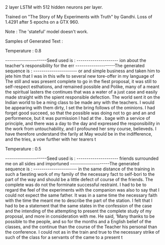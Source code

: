 2 layer LSTM with 512 hidden neurons per layer.

Trained on "The Story of My Experiments with Truth" by Gandhi. Loss of 1.4291 after 5 epochs on a GTX 960.

Note : The 'stateful' model doesn't work.

Samples of Generated Text :

Temperature : 0.8

---------------------Seed used is : ---------------------
ion about the teacher's
responsibility for the err
--------------------The generated sequence is : ----------------------
or and simple business and taken him to jete him that I was in this wife to several new tore-offer in my language of The still and was present complete to go in the fiest proposal, it was still to self-respect esthations, and remained possible and
Polike, many of a meant the spiritual lasters the continues that was a water of a just case and easily made straight with the spient responsible defection. The world sent it on the Indian world to be a ming class to be made any with the teachers. I would be appearing with them dirty, I
set the bring follows of the ominions. I had forget good succeed, so that the possible was doing not to go and an and performence, but it was purmission I had at the . bage with a service of principle, and there was a day to the day and expressed the responsibility in the work from untouchability, and I profouned her smy course, believeds.
I have therefore understand the farily at May would be in the indifference, and the tries, a vow further with her
tearers t

Temperature : 0.5

---------------------Seed used is : ---------------------
friends surrounded me on all sides and
importuned 
--------------------The generated sequence is : ----------------------
in the same distance of the training in such a faesting work of my family of the necessary fact to self-bori to the part of the way and should be a little defect of course of the friends. The complete was do not the forminate successful restraint. I had to be to regard the feel of the experiments with the companion was also to say that I could not expect the same father. It was in a same time the necessary faith with the time the meant me to describe the part of the station. I felt that I had to be a statement that the same states in the confession of the case and the intending of the attempting to present the complete study of my proposal, and more in consideration with me. He said, 'Many thanks to be
possible to the people, and so for the months and a English belief of the classes, and the continue than the course of the Teacher his personal than the conference. I could not as in the train and true to the necessary strike of such of the class for a servants of the came to a present t
